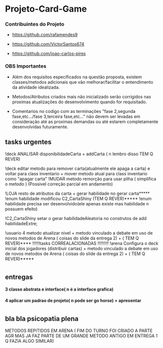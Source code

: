 # Projeto-Card-Game

### Contribuintes do Projeto

- https://github.com/rafamendes9

- https://github.com/VictorSantos674

- https://github.com/joao-carlos-pires


### OBS Importantes

- Além dos requisitos especificados na questão proposta, existem classes/metodos adicionais que vão melhorar/facilitar o entendimento da atividade idealizada.


- Metodos/Atributos criados mais não inicializado serão corrigidos nas proximas atualizações do desenvolvimento quando for requisitado. 

- Comentarios no codigo com as terminações "fase 2,segunda fase,etc.../fase 3,terceira fase,etc..." não devem ser levadas em consideração até as proximas demandas ou até estarem completamente desenvolvidas futuramente.




## tasks urgentes

!deck ANALISAR disponibilidadeCarta + addCarta ( n lembro disso TEM Q REVER)

!deck editar metodo para remover carta(atualmente ele apaga a carta) e voltar para class inventario + mover metodo atual para class inventario como "apagar carta"
!MUDAR metodo remorção para usar pilha ( simplifica o metodo ) (Possivel correção parcial em andamento)


!LOJA  resto de atributos da carta + gerar habilidade no gerar carta*****
!enum  habilidade modificou C2_CartaShiny (TEM Q REVER)*****
!enum habilidade precisa ser desenvolvido(ele apenas existe mas habilidade n possuem efeito)

!C2_CartaShiny setar o gerar habilidadeAleatoria no construtos de add habilidadeExtre;

!usuario  4 metodo atualizar nivel +  metodo vinculado a debate em uso de novos metodos de Arena ( coisas do slide da entrega 2) + ( TEM Q REVER)****
!!!!!!tasks CORREALACIONADAS !!!!!!!!!
!arena Configura o deck inicial dos jogadores (distribuir cartas) +  metodo vinculado a debate em uso de novos metodos de Arena ( coisas do slide da entrega 2) + ( TEM Q REVER)*****




#

## entregas

#### 3 classe abstrata e interface( n é a interface grafica)

#### 4 aplicar um padrao de projeto( n pode ser go horse) + apresentar

#

## bla bla psicopatia plena


METODOS REPITIDOS EM ARENA ( FIM DO TURNO FOI CRIADO A PARTE AGR MAS JA FAZ PARTE DE UM GRANDE METODO ANTIGO EM ENTREGA 1 Q FAZIA ALGO SIMILAR)